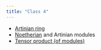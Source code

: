 ```yaml
---
title: "Class 4"
---
```


- [Artinian ring](<notes/ntpy/Definitions/Ring theory/Artinian ring.md>)
- [Noetherian](<notes/ntpy/Definitions/Ring theory/Noetherian ring.md>) and Artinian modules
- [Tensor product (of modules)](<notes/ntpy/Definitions/Ring theory/Tensor product (of modules).md>)

